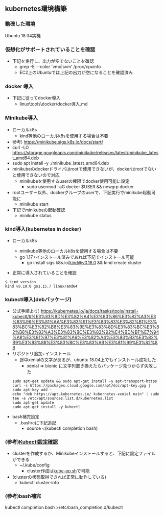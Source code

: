 ## kubernetes環境構築

### 動確した環境

Ubuntu 18.04実機

### 仮想化がサポートされていることを確認

* 下記を実行し、出力が空でないことを確認
  * grep -E --color 'vmx|svm' /proc/cpuinfo
  * EC2上のUbuntuでは上記の出力が空になることを確認済み

### docker 導入

* 下記に従ってdocker導入
  * linux\tools\docker\docker導入.md

### Minikube導入

* ローカルk8s
  * kind等他のローカルk8sを使用する場合は不要
* 参考) https://minikube.sigs.k8s.io/docs/start/
* curl -LO https://storage.googleapis.com/minikube/releases/latest/minikube_latest_amd64.deb
* sudo apt install -y ./minikube_latest_amd64.deb
* minikubeのdockerドライバはrootで使用できないが、dockerはrootでないと使用できないので対応
  * minikubeを使用するuserの権限でdocker使用可能に設定
    * sudo usermod -aG docker $USER && newgrp docker
* rootユーザー以外、dockerグループのuserで、下記実行でminikube起動可能に
  * minikube start
* 下記でminikubeの起動確認
  * minikube status

### kind導入(kubernetes in docker)

* ローカルk8s
  * minikube等他のローカルk8sを使用する場合は不要
  * go 1.17+インストール済みであれば下記でインストール可能
    * go install sigs.k8s.io/kind@v0.18.0 && kind create cluster

* 正常に導入されていることを確認
```
$ kind version
kind v0.10.0 go1.15.7 linux/amd64
```

### kubectl導入(debパッケージ)

* 公式手順より) https://kubernetes.io/ja/docs/tasks/tools/install-kubectl/#%E3%83%8D%E3%82%A4%E3%83%86%E3%82%A3%E3%83%96%E3%81%AA%E3%83%91%E3%83%83%E3%82%B1%E3%83%BC%E3%82%B8%E3%83%9E%E3%83%8D%E3%83%BC%E3%82%B8%E3%83%A3%E3%83%BC%E3%82%92%E4%BD%BF%E7%94%A8%E3%81%97%E3%81%A6%E3%82%A4%E3%83%B3%E3%82%B9%E3%83%88%E3%83%BC%E3%83%AB%E3%81%99%E3%82%8B
* リポジトリ追加+インストール
  * 途中xenialの文字があるが、ubuntu 18.04上でもインストール成功した
    * xenial => bionic に文字列置き換えたらパッケージ見つからず失敗した
  ```
  sudo apt-get update && sudo apt-get install -y apt-transport-https
  curl -s https://packages.cloud.google.com/apt/doc/apt-key.gpg | sudo apt-key add -
  echo "deb https://apt.kubernetes.io/ kubernetes-xenial main" | sudo tee -a /etc/apt/sources.list.d/kubernetes.list
  sudo apt-get update
  sudo apt-get install -y kubectl
  ```
* bash補完設定
  * .bashrcに下記追記
    * source <(kubectl completion bash)

### (参考)[Kubectl設定確認](https://kubernetes.io/docs/tasks/tools/install-kubectl/#verifying-kubectl-configuration)

* clusterを作成するか、Minikubeインストールすると、下記に設定ファイルができる
  * ~/.kube/config
     * cluster作成は[kube-up.sh](https://github.com/kubernetes/kubernetes/blob/master/cluster/kube-up.sh)で可能
* (clusterの状態取得できれば正常に動作している)
  * kubectl cluster-info

### (参考)bash補完

kubectl completion bash >/etc/bash_completion.d/kubectl

